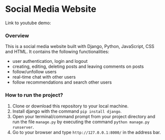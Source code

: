 # Social Media Website
Link to youtube demo:

### Overview
This is a social media website built with Django, Python, JavaScript, CSS and HTML. It contains the following functionalities:
* user authentication, login and logout
* creating, editing, deleting posts and leaving comments on posts
* follow/unfollow users
* real-time chat with other users
* follow recommendations and search other users 

### How to run the project?
1. Clone or download this repository to your local machine.
2. Install django with the command `pip install django`.
3. Open your terminal/command prompt from your project directory and run the file `manage.py` by executing the command `python manage.py runserver`.
4. Go to your browser and type `http://127.0.0.1:8000/` in the address bar.
